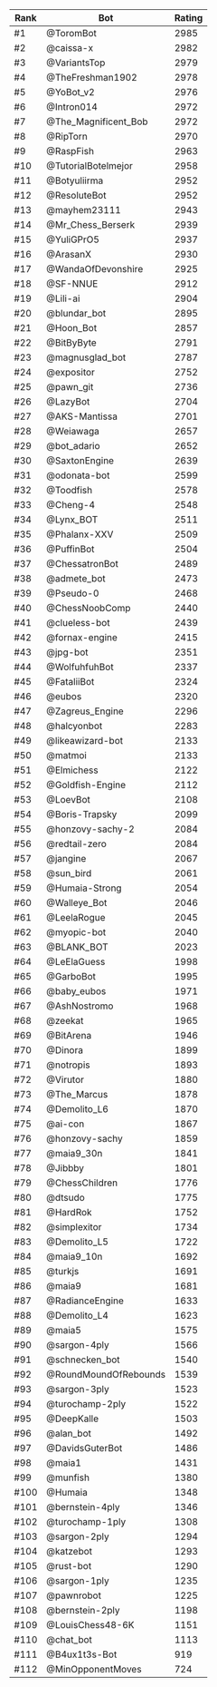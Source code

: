 Rank|Bot|Rating
---|---|---
#1|@ToromBot|2985
#2|@caissa-x|2982
#3|@VariantsTop|2979
#4|@TheFreshman1902|2978
#5|@YoBot_v2|2976
#6|@Intron014|2972
#7|@The_Magnificent_Bob|2972
#8|@RipTorn|2970
#9|@RaspFish|2963
#10|@TutorialBotelmejor|2958
#11|@Botyuliirma|2952
#12|@ResoluteBot|2952
#13|@mayhem23111|2943
#14|@Mr_Chess_Berserk|2939
#15|@YuliGPrO5|2937
#16|@ArasanX|2930
#17|@WandaOfDevonshire|2925
#18|@SF-NNUE|2912
#19|@Lili-ai|2904
#20|@blundar_bot|2895
#21|@Hoon_Bot|2857
#22|@BitByByte|2791
#23|@magnusglad_bot|2787
#24|@expositor|2752
#25|@pawn_git|2736
#26|@LazyBot|2704
#27|@AKS-Mantissa|2701
#28|@Weiawaga|2657
#29|@bot_adario|2652
#30|@SaxtonEngine|2639
#31|@odonata-bot|2599
#32|@Toodfish|2578
#33|@Cheng-4|2548
#34|@Lynx_BOT|2511
#35|@Phalanx-XXV|2509
#36|@PuffinBot|2504
#37|@ChessatronBot|2489
#38|@admete_bot|2473
#39|@Pseudo-0|2468
#40|@ChessNoobComp|2440
#41|@clueless-bot|2439
#42|@fornax-engine|2415
#43|@jpg-bot|2351
#44|@WolfuhfuhBot|2337
#45|@FataliiBot|2324
#46|@eubos|2320
#47|@Zagreus_Engine|2296
#48|@halcyonbot|2283
#49|@likeawizard-bot|2133
#50|@matmoi|2133
#51|@Elmichess|2122
#52|@Goldfish-Engine|2112
#53|@LoevBot|2108
#54|@Boris-Trapsky|2099
#55|@honzovy-sachy-2|2084
#56|@redtail-zero|2084
#57|@jangine|2067
#58|@sun_bird|2061
#59|@Humaia-Strong|2054
#60|@Walleye_Bot|2046
#61|@LeelaRogue|2045
#62|@myopic-bot|2040
#63|@BLANK_BOT|2023
#64|@LeElaGuess|1998
#65|@GarboBot|1995
#66|@baby_eubos|1971
#67|@AshNostromo|1968
#68|@zeekat|1965
#69|@BitArena|1946
#70|@Dinora|1899
#71|@notropis|1893
#72|@Virutor|1880
#73|@The_Marcus|1878
#74|@Demolito_L6|1870
#75|@ai-con|1867
#76|@honzovy-sachy|1859
#77|@maia9_30n|1841
#78|@Jibbby|1801
#79|@ChessChildren|1776
#80|@dtsudo|1775
#81|@HardRok|1752
#82|@simplexitor|1734
#83|@Demolito_L5|1722
#84|@maia9_10n|1692
#85|@turkjs|1691
#86|@maia9|1681
#87|@RadianceEngine|1633
#88|@Demolito_L4|1623
#89|@maia5|1575
#90|@sargon-4ply|1566
#91|@schnecken_bot|1540
#92|@RoundMoundOfRebounds|1539
#93|@sargon-3ply|1523
#94|@turochamp-2ply|1522
#95|@DeepKalle|1503
#96|@alan_bot|1492
#97|@DavidsGuterBot|1486
#98|@maia1|1431
#99|@munfish|1380
#100|@Humaia|1348
#101|@bernstein-4ply|1346
#102|@turochamp-1ply|1308
#103|@sargon-2ply|1294
#104|@katzebot|1293
#105|@rust-bot|1290
#106|@sargon-1ply|1235
#107|@pawnrobot|1225
#108|@bernstein-2ply|1198
#109|@LouisChess48-6K|1151
#110|@chat_bot|1113
#111|@B4ux1t3s-Bot|919
#112|@MinOpponentMoves|724
